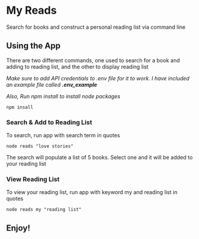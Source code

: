 # My Reads

Search for books and construct a personal reading list via command line

## Using the App

There are two different commands, one used to search for a book and adding to reading list, and the other to display reading list

_Make sure to add API credentials to .env file for it to work. I have included an example file called **.env_example**_

_Also, Run npm install to install node packages_

```
npm insall
```

### Search & Add to Reading List

To search, run app with search term in quotes

```
node reads "love stories"
```

The search will populate a list of 5 books. Select one and it will be added to your reading list

### View Reading List

To view your reading list, run app with keyword my and reading list in quotes

```
node reads my "reading list"
```

## Enjoy!
